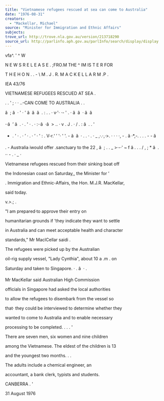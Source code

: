 ```yaml
---
title: "Vietnamese refugees rescued at sea can come to Australia"
date: "1976-08-31"
creators:
  - "Mackellar, Michael"
source: "Minister for Immigration and Ethnic Affairs"
subjects:
trove_url: http://trove.nla.gov.au/version/213718290
source_url: http://parlinfo.aph.gov.au/parlInfo/search/display/display.w3p;query=Id%3A%22media/pressrel/HPR09000204%22
---
```


 vfa^. ' ^ W

 N E W S  R E L E A S E . ;FRO.M THE ^ IM IS T E R  FOR

 T H E  H O N . . - \ M .  J .  R.  M A C K E L L A R M .P .

 IEA 43/76

 VIETNAMESE REFUGEES RESCUED AT SEA .

 .  .  '  ; ·  ·  ..-CAN COME TO AUSTRALIA . .

 â   ;  â   · ' ·  '  â  â   â   .  :  .  .  ·  v·'· ·- ' .  · â  â  · â  â 

 ··â  ’  â   .  · . '  · . ·  :··â  ·â  > .. · v  . J . · / . :  â   . . ' 

 -  .  '  ·  .  ·  ’ · .  · ’ · '  :  .  V-r.‘  ’  '· '  '.  - â   â   · . .  · . · _  ,·.·,·>. · · · ·, - .  â ·*,-. . .  .  -  - â 

 . -  Australia iwould offer .sanctuary to the 22 , â  ;  .  .  _ >·-·' ~ f â  . .  . / , ; * â   .  ·· -  .  · _  ·

 Vietnamese refugees rescued from their sinking boat off 

 the Indonesian coast on Saturday,, the Minister for ’

 .  Immigration and Ethnic-Affairs, the Hon. M.J.R. MacKellar,

 said today. 

 v.>.; .

 "I am prepared·to approve their entry on 

 humanitarian grounds if ’they indicate they want to settle 

 in Australia and can meet acceptable health and character 

 standards," Mr MacICellar saidi .

 The refugees were picked up by the Australian 

 oil-rig supply vessel, "Lady Cynthia", about 10 a .m . on 

 Saturday and taken to Singapore. · . â  · .

 Mr MacKellar said Australian High Commission 

 officials in Singapore had asked the local authorities 

 to allow the refugees to disembark from the vessel so 

 that· they could be interviewed to determine whether they 

 wanted to come to Australia and to enable necessary 

 processing to be completed. .  .  .  '

 There are seven men, six women and nine children 

 among the Vietnamese. The eldest of the children is 13 

 and the youngest two months. .  .

 The adults include a chemical engineer, an 

 accountant, a bank clerk, typists and students.

 CANBERRA .  '

 31 August 1976

